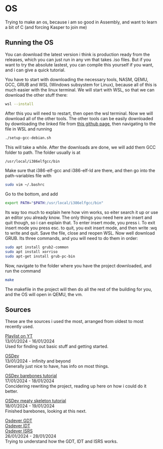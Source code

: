 # OS
Trying to make an os, because i am so good in Assembly, and want to learn a bit of C (and forcing Kasper to join me)


## Running the OS
You can download the latest version i think is production ready from the releases, which you can just run in any vm that takes .iso files. 
But if you want to try the absolute lastest, you can compile this yourself if you want, and i can give a quick tutorial. 

You have to start with downloading the necessary tools, NASM, QEMU, GCC, GRUB and WSL (Windows subsystem for Linux), because all of this is much easier with the linux terminal.
We will start with WSL, so that we can download the other stuff there:
```bash
wsl --install
```
After this you will need to restart, then open the wsl terminal. Now we will download all of the other tools. 
The other tools can be easily downloaded by downloading the linked file from [this github page](https://github.com/mell-o-tron/MellOs/blob/main/A_Setup/setup-gcc-debian.sh), then navigating to the file in WSL and running 
```bash
./setup-gcc-debian.sh
```
This will take a while. After the downloads are done, we will add them GCC folder to path. The folder usually is at 
```bash
/usr/local/i386elfgcc/bin
```
Make sure that i386-elf-gcc and i386-elf-ld are there, and then go into the path-variables file with
```bash
sudo vim ~/.bashrc
```
Go to the bottom, and add 
```bash
export PATH="$PATH:/usr/local/i386elfgcc/bin"
```
Its way too much to explain here how vim works, so eiter search it up or use an editor you already know. 
The only things you need here are insert and quit though, so i can explain that. To enter insert mode, you press i. To exit insert mode you press esc.
to quit, you exit insert mode, and then write :wq to write and quit.
Save the file, close and reopen WSL. Now well download GRUB. Its three commands, and you will need to do them in order:
```bash
sudo apt install grub2-common
sudo apt install xorriso
sudo apt-get install grub-pc-bin
```
Now, navigate to the folder where you have the project downloaded, and run the command
```bash
make
```
The makefile in the project will then do all the rest of the building for you, and the OS will open in QEMU, the vm.

## Sources
These are the sources i used the most, arranged from oldest to most recently used.

[Playlist on YT](https://www.youtube.com/playlist?list=PLm3B56ql_akNcvH8vvJRYOc7TbYhRs19M)<br>
13/01/2024 - 16/01/2024<br>
Used for finding out basic stuff and getting started.<br>

[OSDev](https://wiki.osdev.org/Main_Page)<br>
13/01/2024 - infinity and beyond<br>
Generally just nice to have, has info on most things.<br>

[OSDev barebones tutorial](https://wiki.osdev.org/Bare_Bones)<br>
17/01/2024 - 18/01/2024<br>
Concidering rewriting the project, reading up here on how i could do it better.<br>

[OSDev meaty skeleton tutorial](https://wiki.osdev.org/Meaty_Skeleton)<br>
18/01/2024 - 19/01/2024<br>
Finished barebones, looking at this next.<br>

[Osdever GDT](http://www.osdever.net/bkerndev/Docs/gdt.htm)<br>
[Osdever IDT](http://www.osdever.net/bkerndev/Docs/idt.htm)<br>
[Osdever ISRS](http://www.osdever.net/bkerndev/Docs/isrs.htm)<br>
26/01/2024 - 28/01/2024<br>
Trying to understand how the GDT, IDT and ISRS works.<br>
